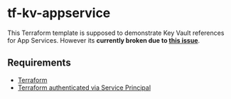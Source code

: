 # tf-kv-appservice
This Terraform template is supposed to demonstrate Key Vault references for App Services. However its **currently broken due to [this issue](https://github.com/terraform-providers/terraform-provider-azurerm/issues/6903)**.

## Requirements
- [Terraform](https://www.terraform.io/downloads.html)
- [Terraform authenticated via Service Principal](https://www.terraform.io/docs/providers/azurerm/guides/service_principal_client_secret.html)
